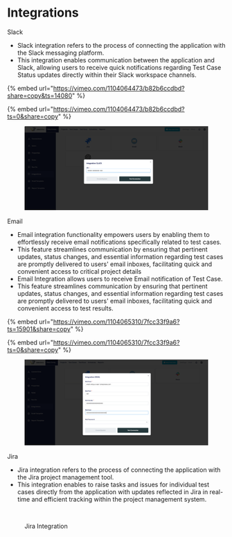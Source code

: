 # Integrations

Slack

* Slack integration refers to the process of connecting the application with the Slack messaging platform.
* This integration enables communication between the application and Slack, allowing users to receive quick notifications regarding Test Case Status updates directly within their Slack workspace channels.

{% embed url="https://vimeo.com/1104064473/b82b6ccdbd?share=copy&ts=14080" %}

{% embed url="https://vimeo.com/1104064473/b82b6ccdbd?ts=0&share=copy" %}

<figure><img src="../../.gitbook/assets/image (1) (1).png" alt=""><figcaption></figcaption></figure>



Email

* Email integration functionality empowers users by enabling them to effortlessly receive email notifications specifically related to test cases.
* This feature streamlines communication by ensuring that pertinent updates, status changes, and essential information regarding test cases are promptly delivered to users' email inboxes, facilitating quick and convenient access to critical project details
* Email Integration allows users to receive Email notification of Test Case.
* This feature streamlines communication by ensuring that pertinent updates, status changes, and essential information regarding test cases are promptly delivered to users' email inboxes, facilitating quick and convenient access to test results.

{% embed url="https://vimeo.com/1104065310/7fcc33f9a6?ts=15901&share=copy" %}

{% embed url="https://vimeo.com/1104065310/7fcc33f9a6?ts=0&share=copy" %}

<figure><img src="../../.gitbook/assets/image (3).png" alt=""><figcaption></figcaption></figure>

Jira

* Jira integration refers to the process of connecting the application with the Jira project management tool.
* This integration enables to raise tasks and issues for individual test cases directly from the application with updates reflected in Jira in real-time and efficient tracking within the project management system.

<figure><img src="../../.gitbook/assets/Screenshot 2025-04-29 at 7.40.19 PM.png" alt=""><figcaption><p>Jira Integration</p></figcaption></figure>




